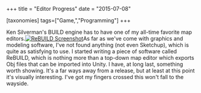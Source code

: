 +++
title = "Editor Progress"
date = "2015-07-08"

[taxonomies]
tags=["Game,","Programming"]
+++

Ken Silverman's BUILD engine has to have one of my all-time favorite map editors.[![ReBUILD Screenshot](http://www.josephcatrambone.com/wp-content/uploads/2015/07/Screen-Shot-2015-07-07-at-5.15.17-PM.png)](./img/wp-content-uploads-2015-07-Screen-Shot-2015-07-07-at-5.15.17-PM.png)As far as we've come with graphics and modeling software, I've not found anything (not even Sketchup), which is quite as satisfying to use. I started writing a piece of software called ReBUILD, which is nothing more than a top-down map editor which exports Obj files that can be imported into Unity. I have, at long last, something worth showing. It's a far ways away from a release, but at least at this point it's visually interesting. I've got my fingers crossed this won't fall to the wayside.
